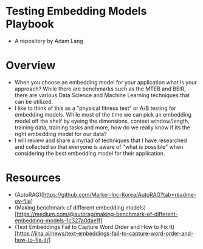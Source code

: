 # Testing Embedding Models Playbook
* A repository by Adam Lang


# Overview
* When you choose an embedding model for your application what is your approach? While there are benchmarks such as the MTEB and BEIR, there are various Data Science and Machine Learning techniques that can be utilized.
* I like to think of this as a "physical fitness test" or A/B testing for embedding models. While most of the time we can pick an embedding model off the shelf by eyeing the dimensions, context window/length, training data, training tasks and more, how do we really know if its the right embedding model for our data?
* I will review and share a myriad of techniques that I have researched and collected so that everyone is aware of "what is possible" when considering the best embedding model for their application.








# Resources
* (AutoRAG)[https://github.com/Marker-Inc-Korea/AutoRAG?tab=readme-ov-file]
* (Making benchmark of different embedding models)[https://medium.com/@autorag/making-benchmark-of-different-embedding-models-1c327a0dae1f]
* (Text Embeddings Fail to Capture Word Order and How to Fix It)[https://jina.ai/news/text-embeddings-fail-to-capture-word-order-and-how-to-fix-it/]
